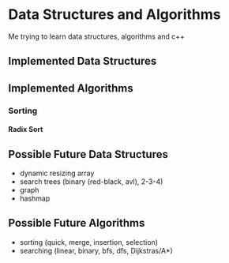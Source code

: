 # Data Structures and Algorithms
Me trying to learn data structures, algorithms and c++

## Implemented Data Structures

## Implemented Algorithms
### Sorting
#### Radix Sort

## Possible Future Data Structures
- dynamic resizing array
- search trees (binary (red-black, avl), 2-3-4)
- graph
- hashmap
## Possible Future Algorithms
- sorting (quick, merge, insertion, selection)
- searching (linear, binary, bfs, dfs, Dijkstras/A*)
